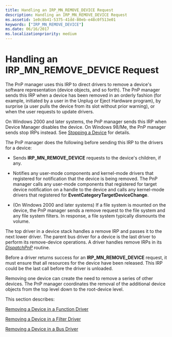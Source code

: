 ```yaml
---
title: Handling an IRP_MN_REMOVE_DEVICE Request
description: Handling an IRP_MN_REMOVE_DEVICE Request
ms.assetid: 1e0c8b41-5375-41dd-80eb-e48c0f513e01
keywords: ["IRP_MN_REMOVE_DEVICE"]
ms.date: 06/16/2017
ms.localizationpriority: medium
---
```


# Handling an IRP\_MN\_REMOVE\_DEVICE Request





The PnP manager uses this IRP to direct drivers to remove a device's software representation (device objects, and so forth). The PnP manager sends this IRP when a device has been removed in an orderly fashion (for example, initiated by a user in the Unplug or Eject Hardware program), by surprise (a user pulls the device from its slot without prior warning), or when the user requests to update drivers.

On Windows 2000 and later systems, the PnP manager sends this IRP when Device Manager disables the device. On Windows 98/Me, the PnP manager sends stop IRPs instead. See [Stopping a Device](stopping-a-device.md) for details.

The PnP manager does the following before sending this IRP to the drivers for a device:

-   Sends **IRP\_MN\_REMOVE\_DEVICE** requests to the device's children, if any.

-   Notifies any user-mode components and kernel-mode drivers that registered for notification that the device is being removed. The PnP manager calls any user-mode components that registered for target device notification on a handle to the device and calls any kernel-mode drivers that registered for **EventCategoryTargetDeviceChange**.

-   (On Windows 2000 and later systems) If a file system is mounted on the device, the PnP manager sends a remove request to the file system and any file system filters. In response, a file system typically dismounts the volume.

The top driver in a device stack handles a remove IRP and passes it to the next lower driver. The parent bus driver for a device is the last driver to perform its remove-device operations. A driver handles remove IRPs in its [*DispatchPnP*](/windows-hardware/drivers/ddi/wdm/nc-wdm-driver_dispatch) routine.

Before a driver returns success for an **IRP\_MN\_REMOVE\_DEVICE** request, it must ensure that all resources for the device have been released. This IRP could be the last call before the driver is unloaded.

Removing one device can create the need to remove a series of other devices. The PnP manager coordinates the removal of the additional device objects from the top level down to the root-device level.

This section describes:

[Removing a Device in a Function Driver](removing-a-device-in-a-function-driver.md)

[Removing a Device in a Filter Driver](removing-a-device-in-a-filter-driver.md)

[Removing a Device in a Bus Driver](removing-a-device-in-a-bus-driver.md)

 

